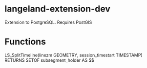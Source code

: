 langeland-extension-dev
=======================

Extension to PostgreSQL. Requires PostGIS




Functions
=======================

LS_SplitTimeline(linezm GEOMETRY, session_timestart TIMESTAMP) RETURNS SETOF subsegment_holder AS $$
